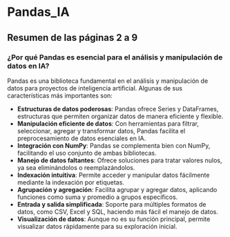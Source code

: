 # Pandas_IA

## Resumen de las páginas 2 a 9

### ¿Por qué Pandas es esencial para el análisis y manipulación de datos en IA?

Pandas es una biblioteca fundamental en el análisis y manipulación de datos para proyectos de inteligencia artificial. Algunas de sus características más importantes son:

- **Estructuras de datos poderosas**: Pandas ofrece Series y DataFrames, estructuras que permiten organizar datos de manera eficiente y flexible.
- **Manipulación eficiente de datos**: Con herramientas para filtrar, seleccionar, agregar y transformar datos, Pandas facilita el preprocesamiento de datos esenciales en IA.
- **Integración con NumPy**: Pandas se complementa bien con NumPy, facilitando el uso conjunto de ambas bibliotecas.
- **Manejo de datos faltantes**: Ofrece soluciones para tratar valores nulos, ya sea eliminándolos o reemplazándolos.
- **Indexación intuitiva**: Permite acceder y manipular datos fácilmente mediante la indexación por etiquetas.
- **Agrupación y agregación**: Facilita agrupar y agregar datos, aplicando funciones como suma y promedio a grupos específicos.
- **Entrada y salida simplificada**: Soporte para múltiples formatos de datos, como CSV, Excel y SQL, haciendo más fácil el manejo de datos.
- **Visualización de datos**: Aunque no es su función principal, permite visualizar datos rápidamente para su exploración inicial.
